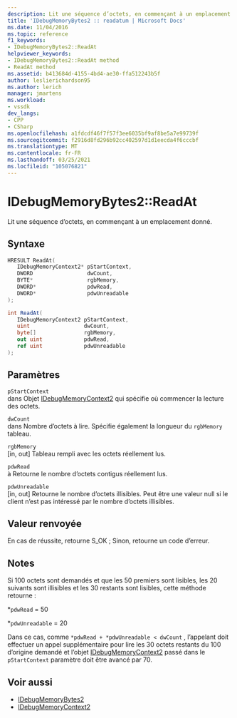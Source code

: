 ```yaml
---
description: Lit une séquence d’octets, en commençant à un emplacement donné.
title: 'IDebugMemoryBytes2 :: readatum | Microsoft Docs'
ms.date: 11/04/2016
ms.topic: reference
f1_keywords:
- IDebugMemoryBytes2::ReadAt
helpviewer_keywords:
- IDebugMemoryBytes2::ReadAt method
- ReadAt method
ms.assetid: b413684d-4155-4bd4-ae30-ffa512243b5f
author: leslierichardson95
ms.author: lerich
manager: jmartens
ms.workload:
- vssdk
dev_langs:
- CPP
- CSharp
ms.openlocfilehash: a1fdcdf46f7f57f3ee6035bf9af8be5a7e99739f
ms.sourcegitcommit: f2916d8fd296b92cc402597d1d1eecda4f6cccbf
ms.translationtype: MT
ms.contentlocale: fr-FR
ms.lasthandoff: 03/25/2021
ms.locfileid: "105076821"
---
```

# <a name="idebugmemorybytes2readat"></a>IDebugMemoryBytes2::ReadAt
Lit une séquence d’octets, en commençant à un emplacement donné.

## <a name="syntax"></a>Syntaxe

```cpp
HRESULT ReadAt( 
   IDebugMemoryContext2* pStartContext,
   DWORD                 dwCount,
   BYTE*                 rgbMemory,
   DWORD*                pdwRead,
   DWORD*                pdwUnreadable
);
```

```csharp
int ReadAt(
   IDebugMemoryContext2 pStartContext,
   uint                 dwCount,
   byte[]               rgbMemory,
   out uint             pdwRead,
   ref uint             pdwUnreadable
);
```

## <a name="parameters"></a>Paramètres
`pStartContext`\
dans Objet [IDebugMemoryContext2](../../../extensibility/debugger/reference/idebugmemorycontext2.md) qui spécifie où commencer la lecture des octets.

`dwCount`\
dans Nombre d’octets à lire. Spécifie également la longueur du `rgbMemory` tableau.

`rgbMemory`\
[in, out] Tableau rempli avec les octets réellement lus.

`pdwRead`\
à Retourne le nombre d’octets contigus réellement lus.

`pdwUnreadable`\
[in, out] Retourne le nombre d’octets illisibles. Peut être une valeur null si le client n’est pas intéressé par le nombre d’octets illisibles.

## <a name="return-value"></a>Valeur renvoyée
 En cas de réussite, retourne S_OK ; Sinon, retourne un code d’erreur.

## <a name="remarks"></a>Notes
 Si 100 octets sont demandés et que les 50 premiers sont lisibles, les 20 suivants sont illisibles et les 30 restants sont lisibles, cette méthode retourne :

 *`pdwRead` = 50

 *`pdwUnreadable` = 20

 Dans ce cas, comme `*pdwRead + *pdwUnreadable < dwCount` , l’appelant doit effectuer un appel supplémentaire pour lire les 30 octets restants du 100 d’origine demandé et l’objet [IDebugMemoryContext2](../../../extensibility/debugger/reference/idebugmemorycontext2.md) passé dans le `pStartContext` paramètre doit être avancé par 70.

## <a name="see-also"></a>Voir aussi
- [IDebugMemoryBytes2](../../../extensibility/debugger/reference/idebugmemorybytes2.md)
- [IDebugMemoryContext2](../../../extensibility/debugger/reference/idebugmemorycontext2.md)
